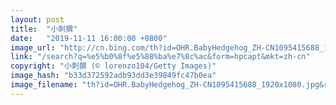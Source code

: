 ```yaml
---
layout: post
title:  "小刺猬"
date:   "2019-11-11 16:00:00 +0800"
image_url: "http://cn.bing.com/th?id=OHR.BabyHedgehog_ZH-CN1095415688_1920x1080.jpg&rf=LaDigue_1920x1080.jpg&pid=hp"
link: "/search?q=%e5%b0%8f%e5%88%ba%e7%8c%ac&form=hpcapt&mkt=zh-cn"
copyright: "小刺猬 (© lorenzo104/Getty Images)"
image_hash: "b33d372592adb93dd3e39849fc47b0ea"
image_filename: "th?id=OHR.BabyHedgehog_ZH-CN1095415688_1920x1080.jpg&rf=LaDigue_1920x1080.jpg&pid=hp"
---
```


